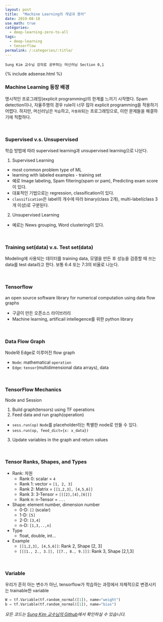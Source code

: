 ```yaml
---
layout: post
title:  "Machine Learning의 개념과 용어"
date: 2019-08-18
use_math: true
categories:
  - deep-learning-zero-to-all
tags:
  - deep-learning
  - tensorflow
permalink: /:categories/:title/
---
```

`Sung Kim 교수님 강의로 공부하는 머신러닝 Section 0,1`

{% include adsense.html %}

### Machine Learning 등장 배경
명시적인 프로그래밍(explicit programming)의 한계를 느끼기 시작했다. Spam detection이나, 자율주행의 경우 rule이 너무 많아 explicit programming을 적용하기 어렵다. 하지만, 머신러닝은 `학습`하고, `자동화`되는 프로그래밍으로, 이런 문제들을 해결하기에 적합하다.

<br/>

### Supervised v.s. Unsupervised
학습 방법에 따라 supervised learning과 unsupervised learning으로 나뉜다.

1. Supervised Learning
* most common problem type of ML
* learning with labeled examples - training set
* 예로 Image labeling, Spam filtering(spam or pam), Predicting exam score이 있다.
* 대표적인 기법으로는 regression, classification이 있다.
* `classification`은 label의 개수에 따라 binary(class 2개), multi-label(class 3개 이상)로 구분된다.

2. Unsupervised Learning
* 예로는 News grouping, Word clustering이 있다.

<br/> 

### Training set(data) v.s. Test set(data)
Modeling에 사용되는 데이터를 training data, 모델을 만든 후 성능을 검증할 때 쓰는 data를 test data라고 한다. 보통 6:4 또는 7:3의 비율로 나눈다.

<br/> 

### Tensorflow
an open source software library for numerical computation using data flow graphs

* 구글이 만든 오픈소스 라이브러리
* Machine learning, artificail intellegence를 위한 python library

<br/> 

### Data Flow Graph
Node와 Edge로 이루어진 flow graph

* `Node`: mathematical `operation`
* `Edge`: `tensor`(multidimensional data arrays), data

<br/> 

### TensorFlow Mechanics
Node and Session
1. Build graph(tensors) using TF operations
2. Feed data and run graph(operation)
* `sess.run(op)`
`Node`를 placeholder라는 특별한 node로 만들 수 있다.
* `sess.run(op, feed_dict={x: x_data})`
3. Update variables in the graph and return values

<br/> 

### Tensor Ranks, Shapes, and Types
* Rank: 차원
    * Rank 0: scalar = `4`
    * Rank 1: vector = `[1, 2, 3]`
    * Rank 2: Matrix = `[[1,2,3], [4,5,6]]`
    * Rank 3: 3-Tensor = `[[[2],[4],[6]]]`
    * Rank n: n-Tensor = `...`
* Shape: element number, dimension number
    * 0-D: `[]` (scalar)
    * 1-D: `[5]`
    * 2-D: `[3,4]`
    * n-D: `[1,3,..,n]`
* Type
    * float, double, int...
* Example
    * `[[1,2,3], [4,5,6]]`: Rank 2, Shape [2, 3]
    * `[[[1., 2., 3.]], [[7., 8., 9.]]]`: Rank 3, Shape [2,1,3]

<br/> 

### Variable
우리가 흔히 아는 변수가 아닌, tensorflow가 학습하는 과정에서 자체적으로 변경시키는 trainable한 variable

``` python
W = tf.Variable(tf.random_normal([1]), name="weight")
b = tf.Variable(tf.random_normal([1]), name="bias")
```

*모든 코드는 [Sung Kim 교수님의 Github](https://github.com/hunkim/DeepLearningZeroToAll)에서 확인하실 수 있습니다.*
